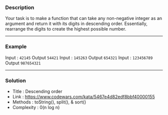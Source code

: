### Description
Your task is to make a function that can take any non-negative integer as an argument and return it with its digits in descending order. Essentially, rearrange the digits to create the highest possible number.

<hr>

### Example
Input : `42145` Output `54421`
Input : `145263` Output `654321`
Input : `123456789` Output `987654321`

<hr>

### Solution
- Title : Descending order
- Link : https://www.codewars.com/kata/5467e4d82edf8bbf40000155
- Methods : toString(), split(), & sort()
- Complexity : 0(n log n)
